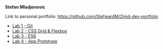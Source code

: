 **Stefan Mladjenovic**

Link to personal portfolio: https://github.com/StefwardM/2imd-dev-portfolio
- [Lab 1 - Git](https://github.com/StefwardM/2imd-dev-portfolio/tree/main/lab1-git)
- [Lab 2 - CSS Grid & Flexbox](https://github.com/StefwardM/2imd-dev-portfolio/tree/main/lab2-css)
- [Lab 3 - ES6](https://github.com/StefwardM/2imd-dev-portfolio/tree/main/lab3-babel)
- [Lab 4 - App Prototype](https://github.com/StefwardM/2imd-dev-portfolio/tree/main/lab4-api)